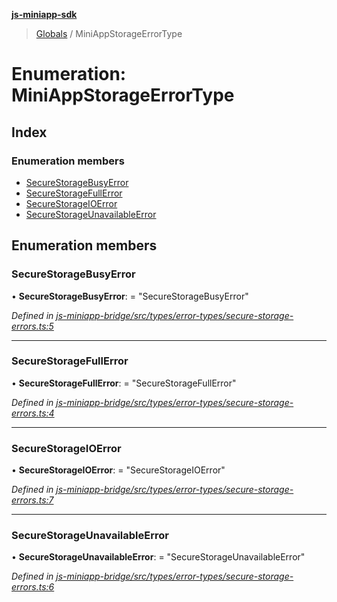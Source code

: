 **[js-miniapp-sdk](../README.md)**

> [Globals](../README.md) / MiniAppStorageErrorType

# Enumeration: MiniAppStorageErrorType

## Index

### Enumeration members

* [SecureStorageBusyError](miniappstorageerrortype.md#securestoragebusyerror)
* [SecureStorageFullError](miniappstorageerrortype.md#securestoragefullerror)
* [SecureStorageIOError](miniappstorageerrortype.md#securestorageioerror)
* [SecureStorageUnavailableError](miniappstorageerrortype.md#securestorageunavailableerror)

## Enumeration members

### SecureStorageBusyError

•  **SecureStorageBusyError**:  = "SecureStorageBusyError"

*Defined in [js-miniapp-bridge/src/types/error-types/secure-storage-errors.ts:5](https://github.com/rakutentech/js-miniapp/blob/f59f350/js-miniapp-bridge/src/types/error-types/secure-storage-errors.ts#L5)*

___

### SecureStorageFullError

•  **SecureStorageFullError**:  = "SecureStorageFullError"

*Defined in [js-miniapp-bridge/src/types/error-types/secure-storage-errors.ts:4](https://github.com/rakutentech/js-miniapp/blob/f59f350/js-miniapp-bridge/src/types/error-types/secure-storage-errors.ts#L4)*

___

### SecureStorageIOError

•  **SecureStorageIOError**:  = "SecureStorageIOError"

*Defined in [js-miniapp-bridge/src/types/error-types/secure-storage-errors.ts:7](https://github.com/rakutentech/js-miniapp/blob/f59f350/js-miniapp-bridge/src/types/error-types/secure-storage-errors.ts#L7)*

___

### SecureStorageUnavailableError

•  **SecureStorageUnavailableError**:  = "SecureStorageUnavailableError"

*Defined in [js-miniapp-bridge/src/types/error-types/secure-storage-errors.ts:6](https://github.com/rakutentech/js-miniapp/blob/f59f350/js-miniapp-bridge/src/types/error-types/secure-storage-errors.ts#L6)*
